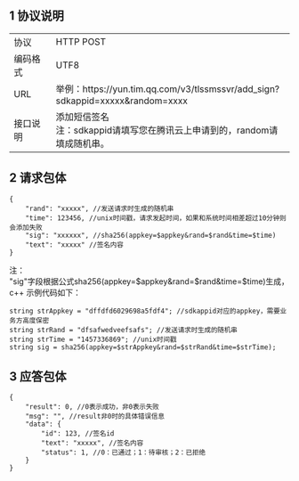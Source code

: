 ## 1 协议说明
<table style="display:table;width:100%">
  <tbody>
    <tr>
      <td style="width:15%;">
        协议
      </td>
      <td>
        HTTP POST
        <br />
      </td>
    </tr>
    <tr>
      <td>
        编码格式
      </td>
      <td>
        UTF8
      </td>
    </tr>
    <tr>
      <td>
        URL
      </td>
      <td>
       举例：https://yun.tim.qq.com/v3/tlssmssvr/add_sign?sdkappid=xxxxx&random=xxxx
      </td>
    </tr>
    <tr>
      <td>
        接口说明
      </td>
      <td>
      添加短信签名
		<br />
		注：sdkappid请填写您在腾讯云上申请到的，random请填成随机串。
      </td>
    </tr>
  </tbody>
</table>

## 2	请求包体
```
{
    "rand": "xxxxx", //发送请求时生成的随机串
    "time": 123456, //unix时间戳，请求发起时间，如果和系统时间相差超过10分钟则会添加失败
    "sig": "xxxxxx", //sha256(appkey=$appkey&rand=$rand&time=$time)
    "text": "xxxxx" //签名内容
}
```
注：  
"sig"字段根据公式sha256(appkey=$appkey&rand=$rand&time=$time)生成，c++ 示例代码如下：
```
string strAppkey = "dffdfd6029698a5fdf4"; //sdkappid对应的appkey，需要业务方高度保密
string strRand = "dfsafwedveefsafs"; //发送请求时生成的随机串
string strTime = "1457336869"; //unix时间戳
string sig = sha256(appkey=$strAppkey&rand=$strRand&time=$strTime);
```

## 3 应答包体
```
{
    "result": 0, //0表示成功，非0表示失败
    "msg": "", //result非0时的具体错误信息
    "data": {
        "id": 123, //签名id
        "text": "xxxxx", //签名内容
        "status": 1, //0：已通过；1：待审核；2：已拒绝
    }
}
```